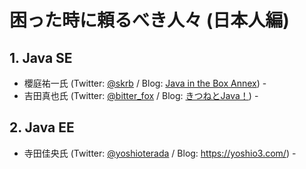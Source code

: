 # 困った時に頼るべき人々 (日本人編)

## 1. Java SE

- 櫻庭祐一氏 (Twitter: [@skrb](https://twitter.com/skrb) / Blog: [Java in the Box Annex](http://www.javainthebox.com/)) - 
- 吉田真也氏 (Twitter: [@bitter_fox](https://twitter.com/bitter_fox) / Blog: [きつねとJava！](http://d.hatena.ne.jp/bitter_fox/)) - 


## 2. Java EE

- 寺田佳央氏 (Twitter: [@yoshioterada](https://twitter.com/yoshioterada) / Blog: https://yoshio3.com/) - 

